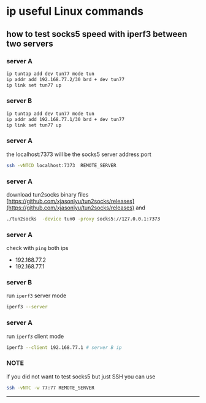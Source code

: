 # ip useful Linux commands 

## how to test socks5 speed with iperf3 between two servers

### server A

```bash
ip tuntap add dev tun77 mode tun
ip addr add 192.168.77.2/30 brd + dev tun77
ip link set tun77 up
```

### server B

```bash
ip tuntap add dev tun77 mode tun
ip addr add 192.168.77.1/30 brd + dev tun77
ip link set tun77 up
```

### server A

the localhost:7373 will be the socks5 server address:port

```bash
ssh -vNTCD localhost:7373  REMOTE_SERVER
```

### server A

download tun2socks binary files [https://github.com/xjasonlyu/tun2socks/releases](https://github.com/xjasonlyu/tun2socks/releases)
and 

```bash
./tun2socks  -device tun0 -proxy socks5://127.0.0.1:7373
```

### server A

check with `ping` both ips

 - 192.168.77.2
 - 192.168.77.1

### server B

run `iperf3` server mode 

```bash
iperf3 --server 
```

### server A

run `iperf3` client mode 

```bash
iperf3 --client 192.168.77.1 # server B ip 
```

### NOTE

if you did not want to test socks5 but just SSH you can use 

```bash
ssh -vNTC -w 77:77 REMOTE_SERVER
```

---


